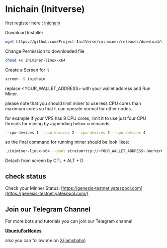 # Inichain (Initverse)

first register here : [inichain](https://candy.inichain.com?invite=OK53IHA53XCULMMNGSQ680U3X)

Download Installer

```bash
wget https://github.com/Project-InitVerse/ini-miner/releases/download/v1.0.0/iniminer-linux-x64
```

Change Permission to downloaded file

```bash
chmod +x iniminer-linux-x64
```

Create a Screen for it

```bash
screen -S inichain
```

replace <YOUR_WALLET_ADDRESS> with your wallet address and Run Miner.

please note that you should limit miner to use less CPU cores than maximum cores so that it can operate normal for other nodes.

for example if your VPS has 8 CPU cores, limit it to use just four CPU threads for mining by appending below commands:

```bash
--cpu-devices 1 --cpu-devices 2 --cpu-devices 3 --cpu-devices 4
```

so the final command for running miner should be look likes:

```bash
./iniminer-linux-x64 --pool stratum+tcp://<YOUR_WALLET_ADDRESS>.Worker001@pool-core-testnet.inichain.com:32672 --cpu-devices 1 --cpu-devices 2 --cpu-devices 3 --cpu-devices 4
```

Detach from screen by CTL + ALT + D

## check status

Check your Minner Status: [https://genesis-testnet.yatespool.com](https://genesis-testnet.yatespool.com/)

## Join our Telegram Channel

For more bots and tutorials you can join our Telegram channel

[**UbuntuForNodes**](https://t.me/ubuntufornodes)

also you can follow me on [X(iamshaho)](https://x.com/iamshaho)
